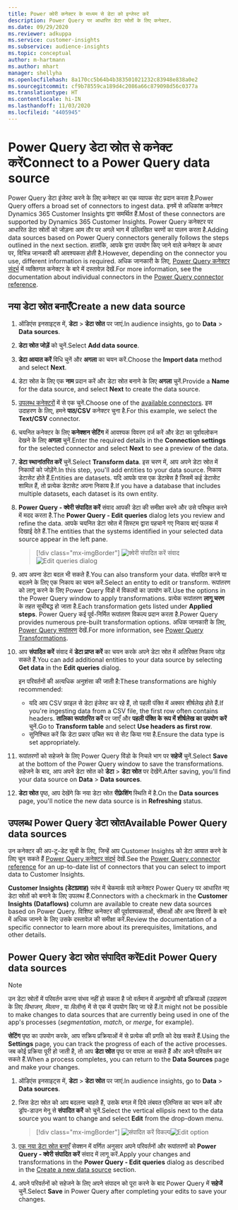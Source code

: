 ```yaml
---
title: Power क्वेरी कनेक्टर के माध्यम से डेटा को इन्जेस्ट करें
description: Power Query पर आधारित डेटा स्रोतों के लिए कनेक्टर.
ms.date: 09/29/2020
ms.reviewer: adkuppa
ms.service: customer-insights
ms.subservice: audience-insights
ms.topic: conceptual
author: m-hartmann
ms.author: mhart
manager: shellyha
ms.openlocfilehash: 8a170cc5b64b4b383501021232c83948e838a0e2
ms.sourcegitcommit: cf9b78559ca189d4c2086a66c879098d56c0377a
ms.translationtype: HT
ms.contentlocale: hi-IN
ms.lasthandoff: 11/03/2020
ms.locfileid: "4405945"
---
```

# <a name="connect-to-a-power-query-data-source"></a><span data-ttu-id="d3721-103">Power Query डेटा स्रोत से कनेक्ट करें</span><span class="sxs-lookup"><span data-stu-id="d3721-103">Connect to a Power Query data source</span></span>

<span data-ttu-id="d3721-104">Power Query डेटा इंजेस्ट करने के लिए कनेक्टर का एक व्यापक सेट प्रदान करता है.</span><span class="sxs-lookup"><span data-stu-id="d3721-104">Power Query offers a broad set of connectors to ingest data.</span></span> <span data-ttu-id="d3721-105">इनमें से अधिकांश कनेक्टर Dynamics 365 Customer Insights द्वारा समर्थित हैं.</span><span class="sxs-lookup"><span data-stu-id="d3721-105">Most of these connectors are supported by Dynamics 365 Customer Insights.</span></span> <span data-ttu-id="d3721-106">Power Query कनेक्टर पर आधारित डेटा स्रोतों को जोड़ना आम तौर पर अगले भाग में उल्लिखित चरणों का पालन करता है.</span><span class="sxs-lookup"><span data-stu-id="d3721-106">Adding data sources based on Power Query connectors generally follows the steps outlined in the next section.</span></span> <span data-ttu-id="d3721-107">हालांकि, आपके द्वारा उपयोग किए जाने वाले कनेक्टर के आधार पर, विभिन्न जानकारी की आवश्यकता होती है.</span><span class="sxs-lookup"><span data-stu-id="d3721-107">However, depending on the connector you use, different information is required.</span></span> <span data-ttu-id="d3721-108">अधिक जानकारी के लिए, [Power Query कनेक्टर संदर्भ](https://docs.microsoft.com/power-query/connectors/) में व्यक्तिगत कनेक्टर के बारे में दस्तावेज़ देखें.</span><span class="sxs-lookup"><span data-stu-id="d3721-108">For more information, see the documentation about individual connectors in the [Power Query connector reference](https://docs.microsoft.com/power-query/connectors/).</span></span>

## <a name="create-a-new-data-source"></a><span data-ttu-id="d3721-109">नया डेटा स्रोत बनाएँ</span><span class="sxs-lookup"><span data-stu-id="d3721-109">Create a new data source</span></span>

1. <span data-ttu-id="d3721-110">ऑडिएंस इनसाइट्स में, **डेटा** > **डेटा स्रोत** पर जाएं.</span><span class="sxs-lookup"><span data-stu-id="d3721-110">In audience insights, go to **Data** > **Data sources**.</span></span>

1. <span data-ttu-id="d3721-111">**डेटा स्रोत जोड़ें** को चुनें.</span><span class="sxs-lookup"><span data-stu-id="d3721-111">Select **Add data source**.</span></span>

1. <span data-ttu-id="d3721-112">**डेटा आयात करें** विधि चुनें और **अगला** का चयन करें.</span><span class="sxs-lookup"><span data-stu-id="d3721-112">Choose the **Import data** method and select **Next**.</span></span>

1. <span data-ttu-id="d3721-113">डेटा स्रोत के लिए एक **नाम** प्रदान करें और डेटा स्रोत बनाने के लिए **अगला** चुनें.</span><span class="sxs-lookup"><span data-stu-id="d3721-113">Provide a **Name** for the data source, and select **Next** to create the data source.</span></span>

1. <span data-ttu-id="d3721-114">[उपलब्ध कनेक्टरों](#available-power-query-data-sources) में से एक चुनें.</span><span class="sxs-lookup"><span data-stu-id="d3721-114">Choose one of the [available connectors](#available-power-query-data-sources).</span></span> <span data-ttu-id="d3721-115">इस उदाहरण के लिए, हमने **पाठ/CSV** कनेक्टर चुना है.</span><span class="sxs-lookup"><span data-stu-id="d3721-115">For this example, we select the **Text/CSV** connector.</span></span>

1. <span data-ttu-id="d3721-116">चयनित कनेक्टर के लिए **कनेक्शन सेटिंग** में आवश्यक विवरण दर्ज करें और डेटा का पूर्वावलोकन देखने के लिए **अगला** चुनें.</span><span class="sxs-lookup"><span data-stu-id="d3721-116">Enter the required details in the **Connection settings** for the selected connector and select **Next** to see a preview of the data.</span></span>

1. <span data-ttu-id="d3721-117">**डेटा स्थानांतरित करें** चुनें.</span><span class="sxs-lookup"><span data-stu-id="d3721-117">Select **Transform data**.</span></span> <span data-ttu-id="d3721-118">इस चरण में, आप अपने डेटा स्रोत में निकायों को जोड़ेंगे.</span><span class="sxs-lookup"><span data-stu-id="d3721-118">In this step, you'll add entities to your data source.</span></span> <span data-ttu-id="d3721-119">निकाय डेटासेट होते हैं.</span><span class="sxs-lookup"><span data-stu-id="d3721-119">Entities are datasets.</span></span> <span data-ttu-id="d3721-120">यदि आपके पास एक डेटाबेस है जिसमें कई डेटासेट शामिल हैं, तो प्रत्येक डेटासेट अपना निकाय है.</span><span class="sxs-lookup"><span data-stu-id="d3721-120">If you have a database that includes multiple datasets, each dataset is its own entity.</span></span>

1. <span data-ttu-id="d3721-121">**Power Query - क्वेरी संपादित करें** संवाद आपकी डेटा की समीक्षा करने और उसे परिष्कृत करने में मदद करता है.</span><span class="sxs-lookup"><span data-stu-id="d3721-121">The **Power Query - Edit queries** dialog lets you review and refine the data.</span></span> <span data-ttu-id="d3721-122">आपके चयनित डेटा स्रोत में सिस्टम द्वारा पहचाने गए निकाय बाएं फलक में दिखाई देते हैं.</span><span class="sxs-lookup"><span data-stu-id="d3721-122">The entities that the systems identified in your selected data source appear in the left pane.</span></span>

   > [!div class="mx-imgBorder"]
   > <span data-ttu-id="d3721-123">![क्वेरी संपादित करें संवाद](media/data-manager-configure-edit-queries.png "क्वेरी संपादित करें संवाद")</span><span class="sxs-lookup"><span data-stu-id="d3721-123">![Edit queries dialog](media/data-manager-configure-edit-queries.png "Edit queries dialog")</span></span>

1. <span data-ttu-id="d3721-124">आप अपना डेटा बदल भी सकते हैं.</span><span class="sxs-lookup"><span data-stu-id="d3721-124">You can also transform your data.</span></span> <span data-ttu-id="d3721-125">संपादित करने या बदलने के लिए एक निकाय का चयन करें.</span><span class="sxs-lookup"><span data-stu-id="d3721-125">Select an entity to edit or transform.</span></span> <span data-ttu-id="d3721-126">रूपांतरण को लागू करने के लिए Power Query विंडो में विकल्पों का उपयोग करें.</span><span class="sxs-lookup"><span data-stu-id="d3721-126">Use the options in the Power Query window to apply transformations.</span></span> <span data-ttu-id="d3721-127">प्रत्येक रूपांतरण **लागू चरण** के तहत सूचीबद्ध हो जाता है.</span><span class="sxs-lookup"><span data-stu-id="d3721-127">Each transformation gets listed under **Applied steps**.</span></span> <span data-ttu-id="d3721-128">Power Query कई पूर्व-निर्मित रूपांतरण विकल्प प्रदान करता है.</span><span class="sxs-lookup"><span data-stu-id="d3721-128">Power Query provides numerous pre-built transformation options.</span></span> <span data-ttu-id="d3721-129">अधिक जानकारी के लिए, [Power Query रूपांतरण](https://docs.microsoft.com/power-query/power-query-what-is-power-query#transformations) देखें.</span><span class="sxs-lookup"><span data-stu-id="d3721-129">For more information, see [Power Query Transformations](https://docs.microsoft.com/power-query/power-query-what-is-power-query#transformations).</span></span>

1. <span data-ttu-id="d3721-130">आप **संपादित करें** संवाद में **डेटा प्राप्त करें** का चयन करके अपने डेटा स्रोत में अतिरिक्त निकाय जोड़ सकते हैं.</span><span class="sxs-lookup"><span data-stu-id="d3721-130">You can add additional entities to your data source by selecting **Get data** in the **Edit queries** dialog.</span></span>

   <span data-ttu-id="d3721-131">इन परिवर्तनों की अत्यधिक अनुशंसा की जाती है:</span><span class="sxs-lookup"><span data-stu-id="d3721-131">These transformations are highly recommended:</span></span>

   - <span data-ttu-id="d3721-132">यदि आप CSV फ़ाइल से डेटा इंजेस्ट कर रहे हैं, तो पहली पंक्ति में अक्सर शीर्षलेख होते हैं.</span><span class="sxs-lookup"><span data-stu-id="d3721-132">If you're ingesting data from a CSV file, the first row often contains headers.</span></span> <span data-ttu-id="d3721-133">**तालिका रूपांतरित करें** पर जाएँ और **पहली पंक्ति के रूप में शीर्षलेख का उपयोग करें** चुनें.</span><span class="sxs-lookup"><span data-stu-id="d3721-133">Go to **Transform table** and select **Use headers as first row**.</span></span>
   - <span data-ttu-id="d3721-134">सुनिश्चित करें कि डेटा प्रकार उचित रूप से सेट किया गया है.</span><span class="sxs-lookup"><span data-stu-id="d3721-134">Ensure the data type is set appropriately.</span></span>

1. <span data-ttu-id="d3721-135">रूपांतरणों को सहेजने के लिए Power Query विंडो के निचले भाग पर **सहेजें** चुनें.</span><span class="sxs-lookup"><span data-stu-id="d3721-135">Select **Save** at the bottom of the Power Query window to save the transformations.</span></span> <span data-ttu-id="d3721-136">सहेजने के बाद, आप अपने डेटा स्रोत को **डेटा** > **डेटा स्रोत** पर देखेंगे.</span><span class="sxs-lookup"><span data-stu-id="d3721-136">After saving, you'll find your data source on **Data** > **Data sources**.</span></span>

1. <span data-ttu-id="d3721-137">**डेटा स्रोत** पृष्ठ, आप देखेंगे कि नया डेटा स्रोत **रीफ़्रेशिंग** स्थिति में है.</span><span class="sxs-lookup"><span data-stu-id="d3721-137">On the **Data sources** page, you'll notice the new data source is in **Refreshing** status.</span></span>

## <a name="available-power-query-data-sources"></a><span data-ttu-id="d3721-138">उपलब्ध Power Query डेटा स्रोत</span><span class="sxs-lookup"><span data-stu-id="d3721-138">Available Power Query data sources</span></span>

<span data-ttu-id="d3721-139">उन कनेक्टर की अप-टू-डेट सूची के लिए, जिन्हें आप Customer Insights को डेटा आयात करने के लिए चुन सकते हैं [Power Query कनेक्टर संदर्भ](https://docs.microsoft.com/power-query/connectors/) देखें.</span><span class="sxs-lookup"><span data-stu-id="d3721-139">See the [Power Query connector reference](https://docs.microsoft.com/power-query/connectors/) for an up-to-date list of connectors that you can select to import data to Customer Insights.</span></span> 

<span data-ttu-id="d3721-140">**Customer Insights (डेटाप्रवाह)** स्तंभ में चेकमार्क वाले कनेक्टर Power Query पर आधारित नए डेटा स्रोतों को बनाने के लिए उपलब्ध हैं.</span><span class="sxs-lookup"><span data-stu-id="d3721-140">Connectors with a checkmark in the **Customer Insights (Dataflows)** column are available to create new data sources based on Power Query.</span></span> <span data-ttu-id="d3721-141">विशिष्ट कनेक्टर की पूर्वावश्यकताओं, सीमाओं और अन्य विवरणों के बारे में अधिक जानने के लिए उसके दस्तावेज़ की समीक्षा करें.</span><span class="sxs-lookup"><span data-stu-id="d3721-141">Review the documentation of a specific connector to learn more about its prerequisites, limitations, and other details.</span></span>

## <a name="edit-power-query-data-sources"></a><span data-ttu-id="d3721-142">Power Query डेटा स्रोत संपादित करें</span><span class="sxs-lookup"><span data-stu-id="d3721-142">Edit Power Query data sources</span></span>

> [!NOTE]
> <span data-ttu-id="d3721-143">उन डेटा स्रोतों में परिवर्तन करना संभव नहीं हो सकता है जो वर्तमान में अनुप्रयोगों की प्रक्रियाओं (उदाहरण के लिए *विभाजन*, *मिलान* , या *विलीन*) में से एक में उपयोग किए जा रहे हैं.</span><span class="sxs-lookup"><span data-stu-id="d3721-143">It might not be possible to make changes to data sources that are currently being used in one of the app's processes (*segmentation*, *match*, or *merge*, for example).</span></span> 
>
> <span data-ttu-id="d3721-144">**सेटिंग** पृष्ठ का उपयोग करके, आप सक्रिय प्रक्रियाओं में से प्रत्येक की प्रगति को देख सकते हैं.</span><span class="sxs-lookup"><span data-stu-id="d3721-144">Using the **Settings** page, you can track the progress of each of the active processes.</span></span> <span data-ttu-id="d3721-145">जब कोई प्रक्रिया पूरी हो जाती है, तो आप **डेटा स्रोत** पृष्ठ पर वापस आ सकते हैं और अपने परिवर्तन कर सकते हैं.</span><span class="sxs-lookup"><span data-stu-id="d3721-145">When a process completes, you can return to the **Data Sources** page and make your changes.</span></span>

1. <span data-ttu-id="d3721-146">ऑडिएंस इनसाइट्स में, **डेटा** > **डेटा स्रोत** पर जाएं.</span><span class="sxs-lookup"><span data-stu-id="d3721-146">In audience insights, go to **Data** > **Data sources**.</span></span>

2. <span data-ttu-id="d3721-147">जिस डेटा स्रोत को आप बदलना चाहते हैं, उसके बगल में दिये लंबवत एलिप्सिस का चयन करें और ड्रॉप-डाउन मेनू से **संपादित करें** को चुनें.</span><span class="sxs-lookup"><span data-stu-id="d3721-147">Select the vertical ellipsis next to the data source you want to change and select **Edit** from the drop-down menu.</span></span>

   > [!div class="mx-imgBorder"]
   > <span data-ttu-id="d3721-148">![संपादित करें विकल्प](media/edit-option-data-sources.png "संपादित करें विकल्प")</span><span class="sxs-lookup"><span data-stu-id="d3721-148">![Edit option](media/edit-option-data-sources.png "Edit option")</span></span>

3. <span data-ttu-id="d3721-149">[एक नया डेटा स्रोत बनाएँ](#create-a-new-data-source) सेक्शन में वर्णित अनुसार अपने परिवर्तनों और रूपांतरणों को **Power Query - क्वेरी संपादित करें** संवाद में लागू करें.</span><span class="sxs-lookup"><span data-stu-id="d3721-149">Apply your changes and transformations in the **Power Query - Edit queries** dialog as described in the [Create a new data source](#create-a-new-data-source) section.</span></span>

4. <span data-ttu-id="d3721-150">अपने परिवर्तनों को सहेजने के लिए अपने संपादन को पूरा करने के बाद Power Query में **सहेजें** चुनें.</span><span class="sxs-lookup"><span data-stu-id="d3721-150">Select **Save** in Power Query after completing your edits to save your changes.</span></span>
